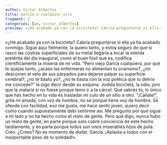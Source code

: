 ```yaml
---
author: Victor Albertos
title: García o cualquier otro
fragment: 2
categories: [we, victor_albertos]
preview: «¿He acabado ya con la bicicleta? Cabría preguntarse si ella ya ha acabado conmigo. Sigue aquí fielmente, la quiero tanto, y estoy seguro de que si rasco las costras superficiales de su metal llegaría a tocar la mierda pretérita del día inaugural; como el buen fósil qué es, codifica científicamente la miseria de mi vida. “Pero viejo García cualquiera, por qué te quejas tanto, ¿acaso las enfermeras no alimentan tu onanismo?, ¿no descorren el velo de sus párpados para dejarse palpar su superficie cerebral?, ¿no te basto yo?, ¿no te basta con la voz poética que tu delirio me concede?” [...]
---
```


«¿He acabado ya con la bicicleta? Cabría preguntarse si ella ya ha acabado conmigo. Sigue aquí fielmente, la quiero tanto, y estoy seguro de que si rasco las costras superficiales de su metal llegaría a tocar la mierda pretérita del día inaugural; como el buen fósil qué es, codifica científicamente la miseria de mi vida. “Pero viejo García cualquiera, por qué te quejas tanto, ¿acaso las enfermeras no alimentan tu onanismo?, ¿no descorren el velo de sus párpados para dejarse palpar su superficie cerebral?, ¿no te basto yo?, ¿no te basta con la voz poética que tu delirio me concede?” la oigo decir desde su esquina. Jodida bicicleta, la odio, juro que la mataría si no fuese porque temo ir a la cárcel. Qué sabrás tú, lo único que has hecho en tu vida es trasladar mi culo de un sitio a otro. “¡Cállate!”, grita mi amada, con voz de hombre, no sé porqué tiene voz de hombre. Se ofende con facilidad, eso me gusta, me hace sentir joven, quiero decir como cuando supuestamente debí sentirme así. Me pregunto por qué sigue a mí lado y no ha hecho como el resto de gente. Pero qué digo, nunca hubo un resto de gente, en parte porque solo cobré conciencia de este hecho tardíamente, y en parte porque todos son unos miserables hijos de puta. Creo. ¿Crees? No es momento de dudar, García. ¡Aplasta a todos con el insoportable peso de tu soledad!».
